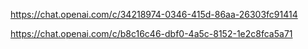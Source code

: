 https://chat.openai.com/c/34218974-0346-415d-86aa-26303fc91414

https://chat.openai.com/c/b8c16c46-dbf0-4a5c-8152-1e2c8fca5a71